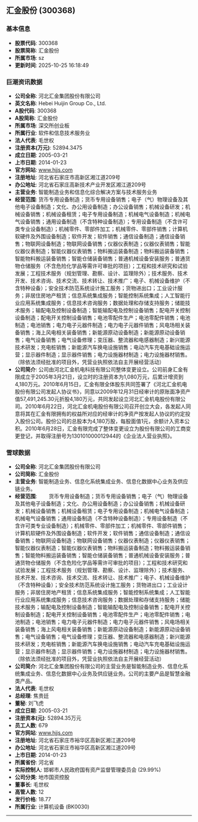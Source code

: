 ## 汇金股份 (300368)

### 基本信息

- **股票代码**: 300368
- **股票简称**: 汇金股份
- **所属市场**: sz
- **更新时间**: 2025-10-25 16:18:49

### 巨潮资讯数据

- **公司全称**: 河北汇金集团股份有限公司
- **英文名称**: Hebei Huijin Group Co., Ltd.
- **A股代码**: 300368
- **A股简称**: 汇金股份
- **所属市场**: 深交所创业板
- **所属行业**: 软件和信息技术服务业
- **法人代表**: 毛世权
- **注册资本(万元)**: 52894.3475
- **成立日期**: 2005-03-21
- **上市日期**: 2014-01-23
- **官方网站**: www.hjjs.com
- **注册地址**: 河北省石家庄市高新区湘江道209号
- **办公地址**: 河北省石家庄高新技术产业开发区湘江道209号
- **主营业务**: 智能制造业务和信息化综合解决方案与技术服务业务
- **经营范围**: 货币专用设备制造；货币专用设备销售；电子（气）物理设备及其他电子设备制造；文化、办公用设备制造；办公设备销售；机械设备研发；机械设备销售；机械设备租赁；电子专用设备制造；机械电气设备制造；机械电气设备销售；通用设备制造（不含特种设备制造）；专用设备制造（不含许可类专业设备制造）；机械零件、零部件加工；机械零件、零部件销售；计算机软硬件及外围设备制造；软件开发；软件销售；通信设备制造；通信设备销售；物联网设备制造；物联网设备销售；仪器仪表制造；仪器仪表销售；智能仪器仪表制造；智能仪器仪表销售；物料搬运装备制造；物料搬运装备销售；智能物料搬运装备销售；智能仓储装备销售；普通机械设备安装服务；普通货物仓储服务（不含危险化学品等需许可审批的项目）；工程和技术研究和试验发展；工程技术服务（规划管理、勘察、设计、监理除外）；技术服务、技术开发、技术咨询、技术交流、技术转让、技术推广；电子、机械设备维护（不含特种设备）；安全技术防范系统设计施工服务；货物进出口；工业设计服务；非居住房地产租赁；信息系统集成服务；智能控制系统集成；人工智能行业应用系统集成服务；信息技术咨询服务；数据处理和存储支持服务；储能技术服务；输配电及控制设备制造；智能输配电及控制设备销售；配电开关控制设备制造；配电开关控制设备销售；电池零配件生产；电池零配件销售；电池制造；电池销售；电力电子元器件制造；电力电子元器件销售；风电场相关装备销售；海上风电相关装备销售；新能源原动设备制造；新能源原动设备销售；电气设备销售；电气设备修理；变压器、整流器和电感器制造；新兴能源技术研发；充电桩销售；新能源汽车换电设施销售；电动汽车充电基础设施运营；显示器件制造；显示器件销售；电力设施器材制造；电力设施器材销售。（除依法须经批准的项目外，凭营业执照依法自主开展经营活动）
- **公司简介**: 公司由河北汇金机电科技有限公司整体变更设立。公司前身汇金有限成立于2005年3月21日，设立时的注册资本为1,080万元，后累计增资到4,180万元。2010年6月15日，汇金有限全体股东共同签署了《河北汇金机电股份有限公司发起人协议书》，同意以2009年12月31日经审计的原账面净资产值57,491,245.30元折股4,180万元，共同发起设立河北汇金机电股份有限公司。2010年6月22日，河北汇金机电股份有限公司召开创立大会，各发起人同意将其在汇金有限拥有的权益所对应的经审计的净资产按发起人协议的约定投入股份公司。股份公司的总股本为4,180万股，每股面值1元，余额计入资本公积。2010年6月28日，汇金有限完成了整体变更设立为股份有限公司的工商变更登记，并取得注册号为130101000012944的《企业法人营业执照》。

### 雪球数据

- **公司全称**: 河北汇金集团股份有限公司
- **公司简称**: 汇金股份
- **主营业务**: 智能制造业务、信息化系统集成业务、信息化数据中心业务及供应链业务。
- **经营范围**: 　　货币专用设备制造；货币专用设备销售；电子（气）物理设备及其他电子设备制造；文化、办公用设备制造；办公设备销售；机械设备研发；机械设备销售；机械设备租赁；电子专用设备制造；机械电气设备制造；机械电气设备销售；通用设备制造（不含特种设备制造）；专用设备制造（不含许可类专业设备制造）；机械零件、零部件加工；机械零件、零部件销售；计算机软硬件及外围设备制造；软件开发；软件销售；通信设备制造；通信设备销售；物联网设备制造；物联网设备销售；仪器仪表制造；仪器仪表销售；智能仪器仪表制造；智能仪器仪表销售；物料搬运装备制造；物料搬运装备销售；智能物料搬运装备销售；智能仓储装备销售；普通机械设备安装服务；普通货物仓储服务（不含危险化学品等需许可审批的项目）；工程和技术研究和试验发展；工程技术服务（规划管理、勘察、设计、监理除外）；技术服务、技术开发、技术咨询、技术交流、技术转让、技术推广；电子、机械设备维护（不含特种设备）；安全技术防范系统设计施工服务；货物进出口；工业设计服务；非居住房地产租赁；信息系统集成服务；智能控制系统集成；人工智能行业应用系统集成服务；信息技术咨询服务；数据处理和存储支持服务；储能技术服务；输配电及控制设备制造；智能输配电及控制设备销售；配电开关控制设备制造；配电开关控制设备销售；电池零配件生产；电池零配件销售；电池制造；电池销售；电力电子元器件制造；电力电子元器件销售；风电场相关装备销售；海上风电相关装备销售；新能源原动设备制造；新能源原动设备销售；电气设备销售；电气设备修理；变压器、整流器和电感器制造；新兴能源技术研发；充电桩销售；新能源汽车换电设施销售；电动汽车充电基础设施运营；显示器件制造；显示器件销售；电力设施器材制造；电力设施器材销售。（除依法须经批准的项目外，凭营业执照依法自主开展经营活动）
- **公司简介**: 河北汇金集团股份有限公司的主营业务是智能制造业务、信息化系统集成业务、信息化数据中心业务及供应链业务。公司的主要产品是智慧金融类产品。
- **法人代表**: 毛世权
- **总经理**: 焦贵廷
- **董秘**: 刘飞虎
- **成立日期**: 2005-03-21
- **注册资本(元)**: 52894.35万元
- **员工人数**: 679
- **官方网站**: www.hjjs.com
- **注册地址**: 河北省石家庄市裕华区高新区湘江道209号
- **办公地址**: 河北省石家庄市裕华区高新区湘江道209号
- **上市日期**: 2014-01-23
- **所属省份**: 河北省
- **实际控制人**: 邯郸市人民政府国有资产监督管理委员会 (29.99%)
- **公司分类**: 地市国资控股
- **董事长**: 毛世权
- **高管人数**: 12
- **发行价格**: 18.77
- **所属行业**: 计算机设备 (BK0030)

---